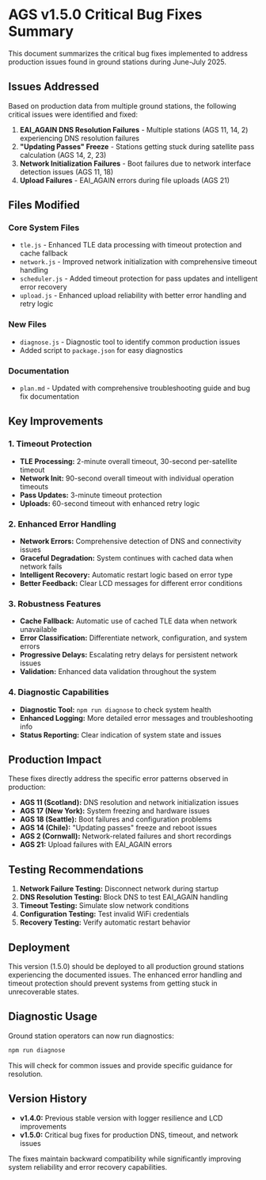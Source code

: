 # AGS v1.5.0 Critical Bug Fixes Summary

This document summarizes the critical bug fixes implemented to address production issues found in ground stations during June-July 2025.

## Issues Addressed

Based on production data from multiple ground stations, the following critical issues were identified and fixed:

1. **EAI_AGAIN DNS Resolution Failures** - Multiple stations (AGS 11, 14, 2) experiencing DNS resolution failures
2. **"Updating Passes" Freeze** - Stations getting stuck during satellite pass calculation (AGS 14, 2, 23)
3. **Network Initialization Failures** - Boot failures due to network interface detection issues (AGS 11, 18)
4. **Upload Failures** - EAI_AGAIN errors during file uploads (AGS 21)

## Files Modified

### Core System Files
- `tle.js` - Enhanced TLE data processing with timeout protection and cache fallback
- `network.js` - Improved network initialization with comprehensive timeout handling
- `scheduler.js` - Added timeout protection for pass updates and intelligent error recovery
- `upload.js` - Enhanced upload reliability with better error handling and retry logic

### New Files
- `diagnose.js` - Diagnostic tool to identify common production issues
- Added script to `package.json` for easy diagnostics

### Documentation
- `plan.md` - Updated with comprehensive troubleshooting guide and bug fix documentation

## Key Improvements

### 1. Timeout Protection
- **TLE Processing:** 2-minute overall timeout, 30-second per-satellite timeout
- **Network Init:** 90-second overall timeout with individual operation timeouts
- **Pass Updates:** 3-minute timeout protection
- **Uploads:** 60-second timeout with enhanced retry logic

### 2. Enhanced Error Handling
- **Network Errors:** Comprehensive detection of DNS and connectivity issues
- **Graceful Degradation:** System continues with cached data when network fails
- **Intelligent Recovery:** Automatic restart logic based on error type
- **Better Feedback:** Clear LCD messages for different error conditions

### 3. Robustness Features
- **Cache Fallback:** Automatic use of cached TLE data when network unavailable
- **Error Classification:** Differentiate network, configuration, and system errors
- **Progressive Delays:** Escalating retry delays for persistent network issues
- **Validation:** Enhanced data validation throughout the system

### 4. Diagnostic Capabilities
- **Diagnostic Tool:** `npm run diagnose` to check system health
- **Enhanced Logging:** More detailed error messages and troubleshooting info
- **Status Reporting:** Clear indication of system state and issues

## Production Impact

These fixes directly address the specific error patterns observed in production:

- **AGS 11 (Scotland):** DNS resolution and network initialization issues
- **AGS 17 (New York):** System freezing and hardware issues
- **AGS 18 (Seattle):** Boot failures and configuration problems
- **AGS 14 (Chile):** "Updating passes" freeze and reboot issues
- **AGS 2 (Cornwall):** Network-related failures and short recordings
- **AGS 21:** Upload failures with EAI_AGAIN errors

## Testing Recommendations

1. **Network Failure Testing:** Disconnect network during startup
2. **DNS Resolution Testing:** Block DNS to test EAI_AGAIN handling
3. **Timeout Testing:** Simulate slow network conditions
4. **Configuration Testing:** Test invalid WiFi credentials
5. **Recovery Testing:** Verify automatic restart behavior

## Deployment

This version (1.5.0) should be deployed to all production ground stations experiencing the documented issues. The enhanced error handling and timeout protection should prevent systems from getting stuck in unrecoverable states.

## Diagnostic Usage

Ground station operators can now run diagnostics:

```bash
npm run diagnose
```

This will check for common issues and provide specific guidance for resolution.

## Version History

- **v1.4.0:** Previous stable version with logger resilience and LCD improvements
- **v1.5.0:** Critical bug fixes for production DNS, timeout, and network issues

The fixes maintain backward compatibility while significantly improving system reliability and error recovery capabilities.
